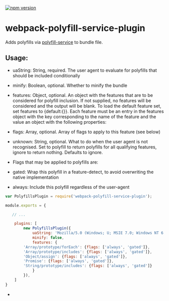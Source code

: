 [![npm version](https://badge.fury.io/js/webpack-polyfill-service-plugin.svg)](https://badge.fury.io/js/webpack-polyfill-service-plugin)

# webpack-polyfill-service-plugin

Adds polyfills via [polyfill-service](https://github.com/Financial-Times/polyfill-service) to bundle file.

## Usage:

 - uaString: String, required. The user agent to evaluate for polyfills that should be included conditionally
 - minify: Boolean, optional. Whether to minify the bundle
 - features: Object, optional. An object with the features that are to be considered for polyfill inclusion. If not  supplied, no features will be considered and the output will be blank. To load the default feature set, set features to {default:{}}. Each feature must be an entry in the features object with the key corresponding to the name of the feature and the value an object with the following properties:
  - flags: Array, optional. Array of flags to apply to this feature (see below)
 - unknown: String, optional. What to do when the user agent is not recognised. Set to polyfill to return polyfills  for all qualifying features, ignore to return nothing. Defaults to ignore.
 - Flags that may be applied to polyfills are:

  - gated: Wrap this polyfill in a feature-detect, to avoid overwriting the native implementation
  - always: Include this polyfill regardless of the user-agent

```javascript
var PolyfillsPlugin = require('webpack-polyfill-service-plugin');

module.exports = {

   // ...

	plugins: [
		new PolyfillsPlugin({
			uaString: 'Mozilla/5.0 (Windows; U; MSIE 7.0; Windows NT 6.0; en-US)',
			minify: false,
			features: {
        'Array/prototype/forEach': {flags: ['always', 'gated']},
        'Array/prototype/includes': {flags: ['always', 'gated']},
        'Object/assign': {flags: ['always', 'gated']},
        'Promise': {flags: ['always', 'gated']},
        'String/prototype/includes': {flags: ['always', 'gated']}
			}
		}),
	]
}
```
 -
